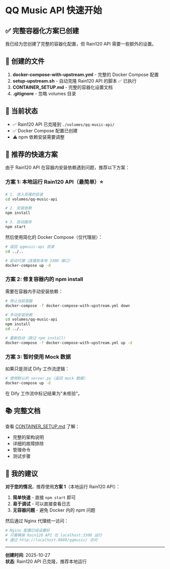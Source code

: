 # QQ Music API 快速开始

## ✅ 完整容器化方案已创建

我已经为您创建了完整的容器化配置，但 Rain120 API 需要一些额外的设置。

## 📁 创建的文件

1. **docker-compose-with-upstream.yml** - 完整的 Docker Compose 配置
2. **setup-upstream.sh** - 自动克隆 Rain120 API 的脚本 ✅ 已执行
3. **CONTAINER_SETUP.md** - 完整的容器化设置文档
4. **.gitignore** - 忽略 volumes 目录

## 🎯 当前状态

- ✅ Rain120 API 已克隆到 `./volumes/qq-music-api/`
- ✅ Docker Compose 配置已创建
- ⚠️ npm 依赖安装需要调整

## 🚀 推荐的快速方案

由于 Rain120 API 在容器内安装依赖遇到问题，推荐以下方案：

### 方案 1: 本地运行 Rain120 API（最简单）⭐

```bash
# 1. 进入克隆的目录
cd volumes/qq-music-api

# 2. 安装依赖
npm install

# 3. 启动服务
npm start
```

然后使用简化的 Docker Compose（仅代理层）：

```bash
# 返回 qqmusic-api 目录
cd ../..

# 启动代理（连接到本地 3300 端口）
docker-compose up -d
```

### 方案 2: 修复容器内的 npm install

需要在容器内手动安装依赖：

```bash
# 停止当前容器
docker-compose -f docker-compose-with-upstream.yml down

# 手动安装依赖
cd volumes/qq-music-api
npm install
cd ../..

# 重新启动（跳过 npm install）
docker-compose -f docker-compose-with-upstream.yml up -d
```

### 方案 3: 暂时使用 Mock 数据

如果只是测试 Dify 工作流逻辑：

```bash
# 使用默认的 server.py（返回 mock 数据）
docker-compose up -d
```

在 Dify 工作流中标记结果为"未核验"。

## 📚 完整文档

查看 [CONTAINER_SETUP.md](CONTAINER_SETUP.md) 了解：
- 完整的架构说明
- 详细的故障排除
- 管理命令
- 测试步骤

## 🎯 我的建议

**对于您的情况**，推荐使用**方案 1**（本地运行 Rain120 API）：

1. **简单快速** - 直接 `npm start` 即可
2. **易于调试** - 可以直接查看日志
3. **无容器问题** - 避免 Docker 内的 npm 问题

然后通过 Nginx 代理统一访问：

```bash
# Nginx 配置已经设置好
# 只需确保 Rain120 API 在 localhost:3300 运行
# 通过 http://localhost:8888/qqmusic/ 访问
```

---

**创建时间**: 2025-10-27  
**状态**: Rain120 API 已克隆，推荐本地运行
